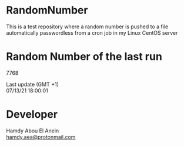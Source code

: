 # RandomNumber    
This is a test repository where a random number is pushed to a file automatically passwordless from a cron job in my Linux CentOS server    
# Random Number of the last run   
7768
      
Last update (GMT +1)    
07/13/21 18:00:01
# Developer    
Hamdy Abou El Anein   
hamdy.aea@protonmail.com
